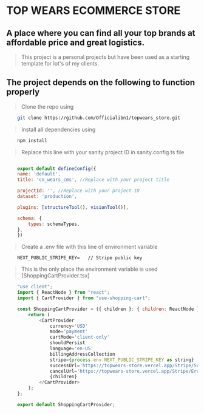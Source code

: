 # TOP WEARS ECOMMERCE STORE

## A place where you can find all your top brands at affordable price and great logistics.

> This project is a personal projects but have been used as a starting template for lot's of my clients.


## The project depends on the following to function properly

> Clone the repo using 
```bash
    git clone https://github.com/Officialibn1/topwears_store.git
```

> Install all dependencies using 
```bash
    npm install
```

> Replace this line with your sanity project ID in sanity.config.ts file
```javascript

    export default defineConfig({
    name: 'default',
    title: 'cn_wears_cms', //Replace with your project title

    projectId: '', //Replace with your project ID
    dataset: 'production',

    plugins: [structureTool(), visionTool()],

    schema: {
        types: schemaTypes,
    },
    })

```

> Create a .env file with this line of environment variable
```env
    NEXT_PUBLIC_STRIPE_KEY=   // Stripe public key
```

> This is the only place the environment variable is used [ShoppingCartProvider.tsx]
```javascript
    "use client";
    import { ReactNode } from "react";
    import { CartProvider } from "use-shopping-cart";

    const ShoppingCartProvider = ({ children }: { children: ReactNode }) => {
        return (
            <CartProvider
                currency='USD'
                mode='payment'
                cartMode='client-only'
                shouldPersist
                language='en-US'
                billingAddressCollection
                stripe={process.env.NEXT_PUBLIC_STRIPE_KEY as string}
                successUrl='https://topwears-store.vercel.app/Stripe/Success'
                cancelUrl='https://topwears-store.vercel.app/Stripe/Error'>
                {children}
            </CartProvider>
        );
    };

    export default ShoppingCartProvider;

```

